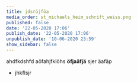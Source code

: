 ```yaml
---
title: jdsröjföa
media_order: st_michaels_heim_schrift_weiss.png
published: false
date: '22-05-2020 17:06'
publish_date: '22-05-2020 17:06'
unpublish_date: '10-06-2020 23:59'
show_sidebar: false
---
```


ahdfkdshfd aöfahjfklöhs **öfjaäfjä** sjer äafäp
* jhkflsjr